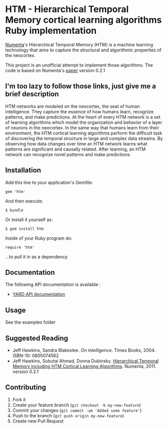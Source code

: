 # HTM - Hierarchical Temporal Memory cortical learning algorithms Ruby implementation

[Numenta](http://www.numenta.com/)'s Hierarchical Temporal Memory (HTM) is a machine learning technology that aims to capture the structural and algorithmic properties of the neocortex.

This project is an unofficial attempt to implement those algorithms. The code is based on Numenta's [paper](http://www.numenta.com/htm-overview/education/HTM_CorticalLearningAlgorithms.pdf) version 0.2.1

## I'm too lazy to follow those links, just give me a brief description

HTM networks are modeled on the neocortex, the seat of human intelligence. They capture the essence of how humans learn, recognize patterns, and make predictions. At the heart of every HTM network is a set of learning algorithms which model the organization and behavior of a layer of neurons in the neocortex. In the same way that humans learn from their environment, the HTM cortical learning algorithms perform the difficult task of discovering the temporal structure in large and complex data streams. By observing how data changes over time an HTM network learns what patterns are significant and causally related. After learning, an HTM network can recognize novel patterns and make predictions.

## Installation

Add this line to your application's Gemfile:

    gem 'htm'

And then execute:

    $ bundle

Or install it yourself as:

    $ gem install htm

Inside of your Ruby program do:

    require 'htm'

...to pull it in as a dependency.

## Documentation

The following API documentation is available :

* [YARD API documentation](http://www.rubydoc.info/github/romain1189/htm/master/frames)

## Usage

See the examples folder

## Suggested Reading

* Jeff Hawkins, Sandra Blakeslee. *On intelligence*. Times Books, 2004. ISBN-10: 0805074562
* Jeff Hawkins, Subutai Ahmad, Donna Dubinsky. [Hierarchical Temporal Memory including HTM Cortical Learning Algorithms](http://www.numenta.com/htm-overview/education/HTM_CorticalLearningAlgorithms.pdf). Numenta, 2011. version 0.2.1

## Contributing

1. Fork it
2. Create your feature branch (`git checkout -b my-new-feature`)
3. Commit your changes (`git commit -am 'Added some feature'`)
4. Push to the branch (`git push origin my-new-feature`)
5. Create new Pull Request
